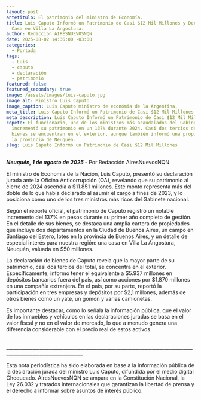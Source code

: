 ```yaml
---
layout: post
antetitulo: El patrimonio del ministro de Economía.
title: Luis Caputo Informó un Patrimonio de Casi $12 Mil Millones y Declaró una
  Casa en Villa La Angostura.
author: Redacción AIRESNUEVOSNQN
date: 2025-08-02 14:36:00 -03:00
categories:
  - Portada
tags:
  - Luis
  - caputo
  - declaración
  - patrimonio
featured: false
featured_secondary: true
image: /assets/images/luis-caputo.jpg
image_alt: Ministro Luis Caputo
image_caption: Luis Caputo ministro de económia de la Argentina.
meta_title: Luis Caputo Informó un Patrimonio de Casi $12 Mil Millones
meta_description: Luis Caputo Informó un Patrimonio de Casi $12 Mil Millones
copete: El funcionario, uno de los ministros más acaudalados del Gabinete,
  incrementó su patrimonio en un 137% durante 2024. Casi dos tercios de sus
  bienes se encuentran en el exterior, aunque también informó una propiedad en
  la provincia de Neuquén.
slug: Luis Caputo Informó un Patrimonio de Casi $12 Mil Millones
---
```

***Neuquén, 1 de agosto de 2025 -*** Por Redacción AiresNuevosNQN

​El ministro de Economía de la Nación, Luis Caputo, presentó su declaración jurada ante la Oficina Anticorrupción (OA), revelando que su patrimonio al cierre de 2024 ascendía a $11.851 millones. Este monto representa más del doble de lo que había declarado al asumir el cargo a fines de 2023, y lo posiciona como uno de los tres ministros más ricos del Gabinete nacional.

​Según el reporte oficial, el patrimonio de Caputo registró un notable incremento del 137% en pesos durante su primer año completo de gestión. En el detalle de sus bienes, se destaca una amplia cartera de propiedades que incluye dos departamentos en la Ciudad de Buenos Aires, un campo en Santiago del Estero, lotes en la provincia de Buenos Aires, y un detalle de especial interés para nuestra región: una casa en Villa La Angostura, Neuquén, valuada en $50 millones.

​La declaración de bienes de Caputo revela que la mayor parte de su patrimonio, casi dos tercios del total, se concentra en el exterior. Específicamente, informó tener el equivalente a $5.937 millones en depósitos bancarios fuera del país, así como acciones por $1.870 millones en una compañía extranjera. En el país, por su parte, reportó la participación en tres empresas y depósitos por $2,1 millones, además de otros bienes como un yate, un gomón y varias camionetas.

​Es importante destacar, como lo señala la información pública, que el valor de los inmuebles y vehículos en las declaraciones juradas se basa en el valor fiscal y no en el valor de mercado, lo que a menudo genera una diferencia considerable con el precio real de estos activos.

​\_\_\_\_\_\_\_\_\_\_\_\_\_\_\_\_\_\_\_\_\_\_\_\_\_\_\_\_\_\_\_\_\_\_\_\_\_\_\_\_\_\_\_\_\_\_\_\_\_\_\_\_\_\_\_\_\_\_\_\_\_\_\_\_\_\_\_\_\_\_\_\_\_\_\_\_\_\_\_\_\_\_\_\_\_\_\_\_\_\_\_\_\_\_\_\_\_\_\_\_\_\_\_\_\_\_\_\_\_\_

Esta nota periodística ha sido elaborada en base a la información pública de la declaración jurada del ministro Luis Caputo, difundida por el medio digital Chequeado. AiresNuevosNQN se ampara en la Constitución Nacional, la Ley 26.032 y tratados internacionales que garantizan la libertad de prensa y el derecho a informar sobre asuntos de interés público.
